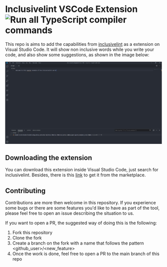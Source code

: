 # Inclusivelint VSCode Extension ![Run all TypeScript compiler commands](https://github.com/inclusivelint/inclusivelint-vscode/workflows/Run%20all%20TypeScript%20compiler%20commands/badge.svg)

This repo is aims to add the capabilities from [inclusivelint](https://github.com/inclusivelint/inclusivelint) as a
extension on Visual Studio Code. It will show non inclusive words while you write your code, and also show some suggestions,
as shown in the image below:

![image](./docs/images/example.JPG)

## Downloading the extension

You can download this extension inside Visual Studio Code, just search for inclusivelint.
Besides, there is this [link](https://marketplace.visualstudio.com/items?itemName=inclusivelint.inclusivelint) to get it
from the marketplace.

## Contributing

Contributions are more then welcome in this repository.
If you experience some bugs or there are some features you'd like to have as part of the tool,
please feel free to open an issue describing the situation to us.

If you want to open a PR, the suggested way of doing this is the following:

1. Fork this repository
2. Clone the fork
3. Create a branch on the fork with a name that follows the pattern <github_user>/<new_feature>
4. Once the work is done, feel free to open a PR to the main branch of this repo